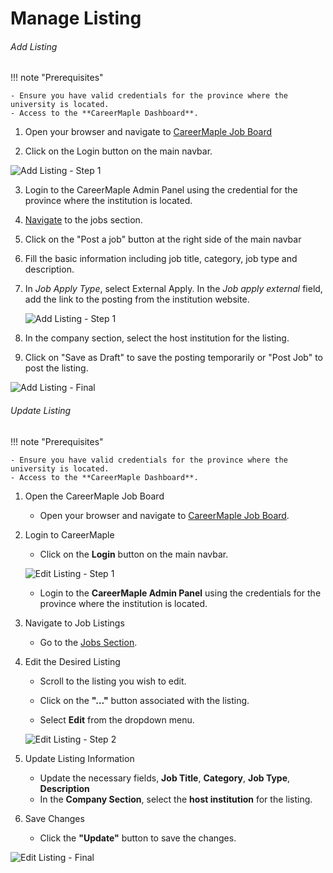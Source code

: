 # Manage Listing

###### Add Listing

!!! note "Prerequisites"

    - Ensure you have valid credentials for the province where the university is located.
    - Access to the **CareerMaple Dashboard**.

1.  Open your browser and navigate to [CareerMaple Job Board](http://board.careermaple.com)

2.  Click on the Login button on the main navbar.

![Add Listing - Step 1](../../../images/add_listing/step1.png)

3.  Login to the CareerMaple Admin Panel using the credential for the province where the institution is located.

4.  [Navigate](https://board.careermaple.com/dashboard/employers/job/) to the jobs section.

5.  Click on the "Post a job" button at the right side of the main navbar

6.  Fill the basic information including job title, category, job type and description.

7.  In _Job Apply Type_, select External Apply. In the _Job apply external_ field, add the link to the posting from the institution website.

    ![Add Listing - Step 1](../../../images/add_listing/step2.png)

8.  In the company section, select the host institution for the listing.

9.  Click on "Save as Draft" to save the posting temporarily or "Post Job" to post the listing.

![Add Listing - Final](../../../images/add_listing/final_step.png)

###### Update Listing

!!! note "Prerequisites"

    - Ensure you have valid credentials for the province where the university is located.
    - Access to the **CareerMaple Dashboard**.

1.  Open the CareerMaple Job Board

    - Open your browser and navigate to [CareerMaple Job Board](http://board.careermaple.com).

2.  Login to CareerMaple

    - Click on the **Login** button on the main navbar.

    ![Edit Listing - Step 1](../../../images/update_listing/step1.png)

    - Login to the **CareerMaple Admin Panel** using the credentials for the province where the institution is located.

3.  Navigate to Job Listings

    - Go to the [Jobs Section](https://board.careermaple.com/dashboard/employers/job/).

4.  Edit the Desired Listing

    - Scroll to the listing you wish to edit.

    - Click on the **"..."** button associated with the listing.

    - Select **Edit** from the dropdown menu.

    ![Edit Listing - Step 2](../../../images/update_listing/step2.png)

5.  Update Listing Information

    - Update the necessary fields, **Job Title**, **Category**, **Job Type**, **Description**
    - In the **Company Section**, select the **host institution** for the listing.

6.  Save Changes

    - Click the **"Update"** button to save the changes.

![Edit Listing - Final](../../../images/update_listing/final_step.png)
